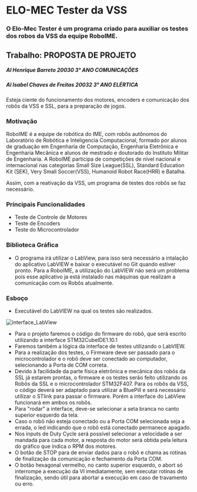 # ELO-MEC Tester da VSS

### O Elo-Mec Tester é um programa criado para auxiliar os testes dos robos da VSS da equipe RoboIME.

## Trabalho: PROPOSTA DE PROJETO
##### Al Henrique Barreto 20030 3° ANO COMUNICAÇÕES
##### Al Isabel Chaves de Freitas 20032 3° ANO ELÉRTICA

Esteja ciente do funcionamento dos motores,  encoders e comunicação dos robôs da VSS e SSL, para a preparação de jogos.


### Motivação
RoboIME é a equipe de robótica do IME, com robôs autônomos do Laboratório de Robótica e Inteligencia Computacional, formado por alunos de graduação em Engenharia de Computação, Engenharia Eletrônica e Engenharia Mecânica e alunos de mestrado e doutorado do Instituto Militar de Engenharia. A RoboIME participa de competições de nível nacional e internacional nas categorias Small Size League(SSL), Standard Education Kit (SEK), Very Small Soccer(VSS), Humanoid Robot Race(HRR) e Batalha.

Assim, com a reativação da VSS, um programa de testes dos robôs se faz necessário.

### Principais Funcionalidades

* Teste de Controle de Motores
* Teste de Encoders
* Teste do Microcontrolador

### Biblioteca Gráfica

* O programa irá utilizar o LabView, para isso será necessário a intalação do aplicativo LabVIEW e baixar o executável no Git quando estiver pronto. Para a RoboIME, a utilização do LabVIEW não será um problema pois esse aplicativo ja está instalado nas máquinas que realizam a comunicação com os Robôs atualmente.

### Esboço

* Executável do LabVIEW na qual os testes são realizados. 

![interface_LabView](https://user-images.githubusercontent.com/82892691/200083499-a01c7bc8-06ca-43fe-9de7-760000f0d888.jpeg)

* Para o projeto faremos o código do firmware do robô, que será escrito utilizando a interface STM32CubeIDE1.10.1
* Faremos também a lógica da interface de testes utilizando o LabVIEW.
* Para a realização dos testes, o Firmware deve ser passado para o microcontrolador e o robô deve ser conectado ao computador, selecionando a Porta de COM correta. 
* Devido à facilidade da parte física eletrônica e mecânica dos robôs da SSL já estarem prontas, o firmware e os testes serão feito utilizando os Robôs da SSL e o microcontrolador STM32F407. Para os robôs da VSS, o código deverá ser adaptado para utilizar a BluePill e será necessário utilizar o STlink para passar o firmware. Porém a interface do LabView funcionará em ambos os robôs.
* Para "rodar" a interface, deve-se selecionar a seta branca no canto superior esquerdo da tela.
* Caso o robô não esteja conectado ou a Porta COM selecionada seja a errada, o led indicando que o robô está conectado permanece apagado.
* Nos inputs de Duty Cycle será possível selecionar a velocidade a ser mandada para cada motor, a resposta do motor será obtida pela leitura do gráfico que indica o RPM dos motores. 
* O botão de STOP para de enviar dados para o robô e chama as rotinas de finalização da comunicação e fechamento da Porta COM.
* O botão hexagonal vermelho, no canto superior esquerdo, o abort só interrompe a execução da VI imediatamente, sem executar rotinas de finalização, sendo útil para abortar a execução em caso de travamento ou erro.
